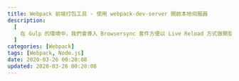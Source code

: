 ```yaml
---
title: Webpack 前端打包工具 - 使用 webpack-dev-server 開啟本地伺服器
description:
  [
    在 Gulp 的環境中，我們會導入 Browsersync 套件方便以 Live Reload 方式做開發，在 Webpack 中也有類似的套件，名為 webpack-dev-server，主要利用 XMR (Hot Module Replacement) 特性來做處理，當你對指定目錄下的代碼修改並保存時，Webpack 將對代碼重新打包，並將新的模組發送到 Browser 端，Browser 通過新的模組替換舊的模組，這樣在不重新整理的狀態下就能夠對應用進行即時更新。此篇將介紹,
  ]
categories: [Webpack]
tags: [Webpack, Node.js]
date: 2020-03-26 00:20:08
updated: 2020-03-26 00:20:08
---
```

